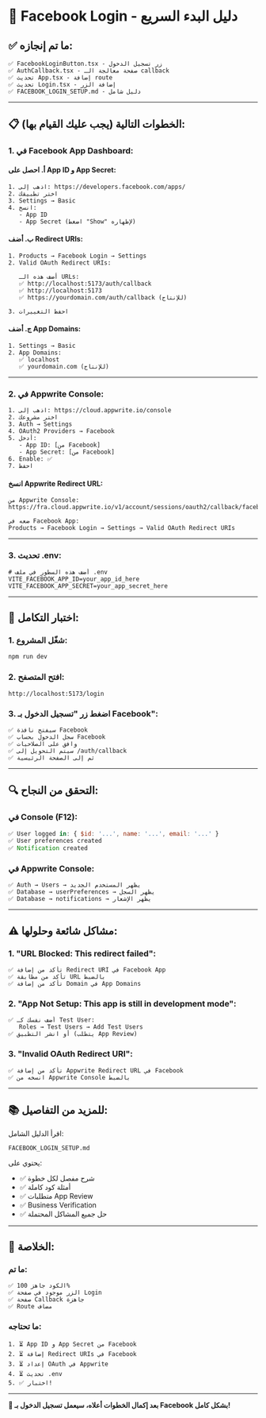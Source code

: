 # 🚀 Facebook Login - دليل البدء السريع

## ✅ **ما تم إنجازه:**

```
✅ FacebookLoginButton.tsx - زر تسجيل الدخول
✅ AuthCallback.tsx - صفحة معالجة الـ callback
✅ تحديث App.tsx - إضافة route
✅ تحديث Login.tsx - إضافة الزر
✅ FACEBOOK_LOGIN_SETUP.md - دليل شامل
```

---

## 📋 **الخطوات التالية (يجب عليك القيام بها):**

### **1. في Facebook App Dashboard:**

#### **أ. احصل على App ID و App Secret:**
```
1. اذهب إلى: https://developers.facebook.com/apps/
2. اختر تطبيقك
3. Settings → Basic
4. انسخ:
   - App ID
   - App Secret (اضغط "Show" لإظهاره)
```

#### **ب. أضف Redirect URIs:**
```
1. Products → Facebook Login → Settings
2. Valid OAuth Redirect URIs:
   
   أضف هذه الـ URLs:
   ✅ http://localhost:5173/auth/callback
   ✅ http://localhost:5173
   ✅ https://yourdomain.com/auth/callback (للإنتاج)
   
3. احفظ التغييرات
```

#### **ج. أضف App Domains:**
```
1. Settings → Basic
2. App Domains:
   ✅ localhost
   ✅ yourdomain.com (للإنتاج)
```

---

### **2. في Appwrite Console:**

```
1. اذهب إلى: https://cloud.appwrite.io/console
2. اختر مشروعك
3. Auth → Settings
4. OAuth2 Providers → Facebook
5. أدخل:
   - App ID: [من Facebook]
   - App Secret: [من Facebook]
6. Enable: ✅
7. احفظ
```

#### **انسخ Appwrite Redirect URL:**
```
من Appwrite Console:
https://fra.cloud.appwrite.io/v1/account/sessions/oauth2/callback/facebook/68d8b9db00134c41e7c8

ضعه في Facebook App:
Products → Facebook Login → Settings → Valid OAuth Redirect URIs
```

---

### **3. تحديث .env:**

```env
# أضف هذه السطور في ملف .env
VITE_FACEBOOK_APP_ID=your_app_id_here
VITE_FACEBOOK_APP_SECRET=your_app_secret_here
```

---

## 🧪 **اختبار التكامل:**

### **1. شغّل المشروع:**
```bash
npm run dev
```

### **2. افتح المتصفح:**
```
http://localhost:5173/login
```

### **3. اضغط زر "تسجيل الدخول بـ Facebook":**
```
✅ سيفتح نافذة Facebook
✅ سجل الدخول بحساب Facebook
✅ وافق على الصلاحيات
✅ سيتم التحويل إلى /auth/callback
✅ ثم إلى الصفحة الرئيسية
```

---

## 🔍 **التحقق من النجاح:**

### **في Console (F12):**
```javascript
✅ User logged in: { $id: '...', name: '...', email: '...' }
✅ User preferences created
✅ Notification created
```

### **في Appwrite Console:**
```
✅ Auth → Users → يظهر المستخدم الجديد
✅ Database → userPreferences → يظهر السجل
✅ Database → notifications → يظهر الإشعار
```

---

## ⚠️ **مشاكل شائعة وحلولها:**

### **1. "URL Blocked: This redirect failed":**
```
✅ تأكد من إضافة Redirect URI في Facebook App
✅ تأكد من مطابقة URL بالضبط
✅ تأكد من إضافة Domain في App Domains
```

### **2. "App Not Setup: This app is still in development mode":**
```
✅ أضف نفسك كـ Test User:
   Roles → Test Users → Add Test Users
✅ أو انشر التطبيق (يتطلب App Review)
```

### **3. "Invalid OAuth Redirect URI":**
```
✅ تأكد من إضافة Appwrite Redirect URL في Facebook
✅ انسخه من Appwrite Console بالضبط
```

---

## 📚 **للمزيد من التفاصيل:**

اقرأ الدليل الشامل:
```
FACEBOOK_LOGIN_SETUP.md
```

يحتوي على:
- ✅ شرح مفصل لكل خطوة
- ✅ أمثلة كود كاملة
- ✅ متطلبات App Review
- ✅ Business Verification
- ✅ حل جميع المشاكل المحتملة

---

## 🎯 **الخلاصة:**

### **ما تم:**
```
✅ الكود جاهز 100%
✅ الزر موجود في صفحة Login
✅ صفحة Callback جاهزة
✅ Route مضاف
```

### **ما تحتاجه:**
```
1. ⏳ App ID و App Secret من Facebook
2. ⏳ إضافة Redirect URIs في Facebook
3. ⏳ إعداد OAuth في Appwrite
4. ⏳ تحديث .env
5. ✅ اختبار!
```

---

**🎊 بعد إكمال الخطوات أعلاه، سيعمل تسجيل الدخول بـ Facebook بشكل كامل!**

